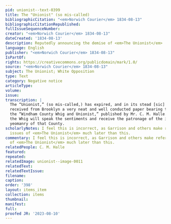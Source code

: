 ```yaml
---
pid: unionist--text-0399
title: The "Unionist" (so mis-called)
bibliographicCitation: "<em>Norwich Courier</em> 1834-08-13"
bibliographicCitationRepublished: 
fullIssueSequenceNumber: 
creator: "<em>Norwich Courier</em> 1834-08-13"
dateCreated: '1834-08-13'
description: Reputedly announcing the demise of <em>The Unionist</em>
language: English
publisher: "<em>Norwich Courier</em> 1834-08-13"
IsPartOf: 
rights: https://creativecommons.org/publicdomain/mark/1.0/
source: "<em>Norwich Courier</em> 1834-08-13"
subject: The Unionist; White Opposition
type: Text
category: Negative notice
articleType: 
volume: 
issue: 
transcription: |
  The “Unionist,” (so mis-called,) has expired, and in its stead [sic] we have
  received from Brooklyn a very neat and well conducted paper bearing the title of
  the “Windham County Whig and Unionist,” published by Mr. C. M. Halle. We trust
  the Whig will speak the sentiments and receive the patronage of the intelligent
  yeomanry of that County.
scholarlyNotes: I feel this is incorrect, as Garrison and others make reference to
  issues of <em>The Unionist</em> much later than this.
commentary: I feel this is incorrect, as Garrison and others make reference to issues
  of <em>The Unionist</em> much later than this.
relatedPeople: C. M. Halle
featured: 
repeated: 
relatedImage: unionist--image-0011
relatedText: 
relatedTextIssue: 
filename: 
caption: 
order: '398'
layout: items_item
collection: items
thumbnail: 
manifest: 
full: 
proofed JR: '2023-08-10'
---
```


